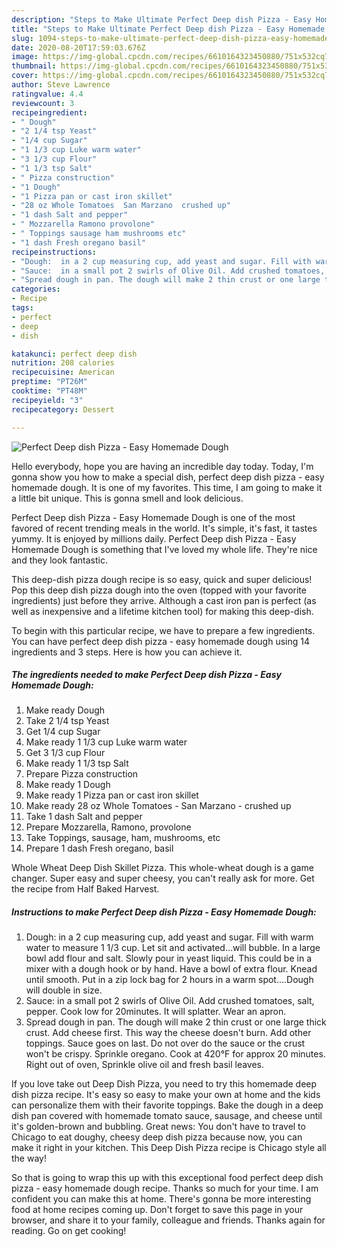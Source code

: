 ```yaml
---
description: "Steps to Make Ultimate Perfect Deep dish Pizza - Easy Homemade Dough"
title: "Steps to Make Ultimate Perfect Deep dish Pizza - Easy Homemade Dough"
slug: 1094-steps-to-make-ultimate-perfect-deep-dish-pizza-easy-homemade-dough
date: 2020-08-20T17:59:03.676Z
image: https://img-global.cpcdn.com/recipes/6610164323450880/751x532cq70/perfect-deep-dish-pizza-easy-homemade-dough-recipe-main-photo.jpg
thumbnail: https://img-global.cpcdn.com/recipes/6610164323450880/751x532cq70/perfect-deep-dish-pizza-easy-homemade-dough-recipe-main-photo.jpg
cover: https://img-global.cpcdn.com/recipes/6610164323450880/751x532cq70/perfect-deep-dish-pizza-easy-homemade-dough-recipe-main-photo.jpg
author: Steve Lawrence
ratingvalue: 4.4
reviewcount: 3
recipeingredient:
- " Dough"
- "2 1/4 tsp Yeast"
- "1/4 cup Sugar"
- "1 1/3 cup Luke warm water"
- "3 1/3 cup Flour"
- "1 1/3 tsp Salt"
- " Pizza construction"
- "1 Dough"
- "1 Pizza pan or cast iron skillet"
- "28 oz Whole Tomatoes  San Marzano  crushed up"
- "1 dash Salt and pepper"
- " Mozzarella Ramono provolone"
- " Toppings sausage ham mushrooms etc"
- "1 dash Fresh oregano basil"
recipeinstructions:
- "Dough:  in a 2 cup measuring cup, add yeast and sugar. Fill with warm water to measure 1 1/3 cup. Let sit and activated...will bubble. In a large bowl add flour and salt. Slowly pour in yeast liquid. This could be in a mixer with a dough hook or by hand. Have a bowl of extra flour. Knead until smooth. Put in a zip lock bag for 2 hours in a warm spot....Dough will double in size."
- "Sauce:  in a small pot 2 swirls of Olive Oil. Add crushed tomatoes, salt, pepper. Cook low for 20minutes. It will splatter. Wear an apron."
- "Spread dough in pan. The dough will make 2 thin crust or one large thick crust. Add cheese first. This way the cheese doesn&#39;t burn. Add other toppings. Sauce goes on last. Do not over do the sauce or the crust won&#39;t be crispy. Sprinkle oregano. Cook at 420°F for approx 20 minutes.  Right out of oven, Sprinkle olive oil and fresh basil leaves."
categories:
- Recipe
tags:
- perfect
- deep
- dish

katakunci: perfect deep dish 
nutrition: 208 calories
recipecuisine: American
preptime: "PT26M"
cooktime: "PT48M"
recipeyield: "3"
recipecategory: Dessert

---
```



![Perfect Deep dish Pizza - Easy Homemade Dough](https://img-global.cpcdn.com/recipes/6610164323450880/751x532cq70/perfect-deep-dish-pizza-easy-homemade-dough-recipe-main-photo.jpg)

Hello everybody, hope you are having an incredible day today. Today, I'm gonna show you how to make a special dish, perfect deep dish pizza - easy homemade dough. It is one of my favorites. This time, I am going to make it a little bit unique. This is gonna smell and look delicious.

Perfect Deep dish Pizza - Easy Homemade Dough is one of the most favored of recent trending meals in the world. It's simple, it's fast, it tastes yummy. It is enjoyed by millions daily. Perfect Deep dish Pizza - Easy Homemade Dough is something that I've loved my whole life. They're nice and they look fantastic.

This deep-dish pizza dough recipe is so easy, quick and super delicious! Pop this deep dish pizza dough into the oven (topped with your favorite ingredients) just before they arrive. Although a cast iron pan is perfect (as well as inexpensive and a lifetime kitchen tool) for making this deep-dish.


To begin with this particular recipe, we have to prepare a few ingredients. You can have perfect deep dish pizza - easy homemade dough using 14 ingredients and 3 steps. Here is how you can achieve it.

<!--inarticleads1-->

##### The ingredients needed to make Perfect Deep dish Pizza - Easy Homemade Dough:

1. Make ready  Dough
1. Take 2 1/4 tsp Yeast
1. Get 1/4 cup Sugar
1. Make ready 1 1/3 cup Luke warm water
1. Get 3 1/3 cup Flour
1. Make ready 1 1/3 tsp Salt
1. Prepare  Pizza construction
1. Make ready 1 Dough
1. Make ready 1 Pizza pan or cast iron skillet
1. Make ready 28 oz Whole Tomatoes - San Marzano - crushed up
1. Take 1 dash Salt and pepper
1. Prepare  Mozzarella, Ramono, provolone
1. Take  Toppings, sausage, ham, mushrooms, etc
1. Prepare 1 dash Fresh oregano, basil


Whole Wheat Deep Dish Skillet Pizza. This whole-wheat dough is a game changer. Super easy and super cheesy, you can&#39;t really ask for more. Get the recipe from Half Baked Harvest. 

<!--inarticleads2-->

##### Instructions to make Perfect Deep dish Pizza - Easy Homemade Dough:

1. Dough:  in a 2 cup measuring cup, add yeast and sugar. Fill with warm water to measure 1 1/3 cup. Let sit and activated...will bubble. In a large bowl add flour and salt. Slowly pour in yeast liquid. This could be in a mixer with a dough hook or by hand. Have a bowl of extra flour. Knead until smooth. Put in a zip lock bag for 2 hours in a warm spot....Dough will double in size.
1. Sauce:  in a small pot 2 swirls of Olive Oil. Add crushed tomatoes, salt, pepper. Cook low for 20minutes. It will splatter. Wear an apron.
1. Spread dough in pan. The dough will make 2 thin crust or one large thick crust. Add cheese first. This way the cheese doesn&#39;t burn. Add other toppings. Sauce goes on last. Do not over do the sauce or the crust won&#39;t be crispy. Sprinkle oregano. Cook at 420°F for approx 20 minutes.  Right out of oven, Sprinkle olive oil and fresh basil leaves.


If you love take out Deep Dish Pizza, you need to try this homemade deep dish pizza recipe. It&#39;s easy so easy to make your own at home and the kids can personalize them with their favorite toppings. Bake the dough in a deep dish pan covered with homemade tomato sauce, sausage, and cheese until it&#39;s golden-brown and bubbling. Great news: You don&#39;t have to travel to Chicago to eat doughy, cheesy deep dish pizza because now, you can make it right in your kitchen. This Deep Dish Pizza recipe is Chicago style all the way! 

So that is going to wrap this up with this exceptional food perfect deep dish pizza - easy homemade dough recipe. Thanks so much for your time. I am confident you can make this at home. There's gonna be more interesting food at home recipes coming up. Don't forget to save this page in your browser, and share it to your family, colleague and friends. Thanks again for reading. Go on get cooking!
